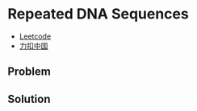 # Repeated DNA Sequences

- [Leetcode](https://leetcode.com/problems/repeated-dna-sequences)
- [力扣中国](https://leetcode.cn/problems/repeated-dna-sequences)

## Problem

[](desc.md ':include')

## Solution

[](solution.cpp ':include :type=code cpp')
